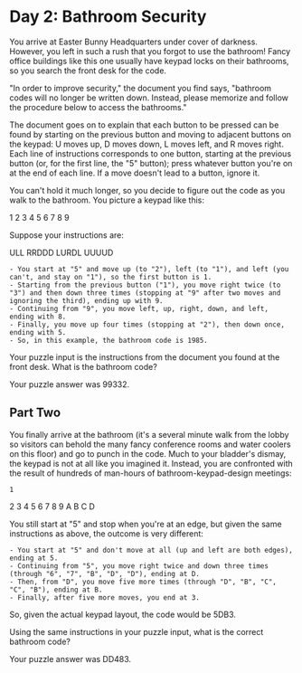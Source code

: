 # Day 2: Bathroom Security 

You arrive at Easter Bunny Headquarters under cover of darkness. However, you left in such a rush that you forgot to use the bathroom! Fancy office buildings like this one usually have keypad locks on their bathrooms, so you search the front desk for the code.

"In order to improve security," the document you find says, "bathroom codes will no longer be written down. Instead, please memorize and follow the procedure below to access the bathrooms."

The document goes on to explain that each button to be pressed can be found by starting on the previous button and moving to adjacent buttons on the keypad: U moves up, D moves down, L moves left, and R moves right. Each line of instructions corresponds to one button, starting at the previous button (or, for the first line, the "5" button); press whatever button you're on at the end of each line. If a move doesn't lead to a button, ignore it.

You can't hold it much longer, so you decide to figure out the code as you walk to the bathroom. You picture a keypad like this:

1 2 3
4 5 6
7 8 9

Suppose your instructions are:

ULL
RRDDD
LURDL
UUUUD

	- You start at "5" and move up (to "2"), left (to "1"), and left (you can't, and stay on "1"), so the first button is 1.
	- Starting from the previous button ("1"), you move right twice (to "3") and then down three times (stopping at "9" after two moves and ignoring the third), ending up with 9.
	- Continuing from "9", you move left, up, right, down, and left, ending with 8.
	- Finally, you move up four times (stopping at "2"), then down once, ending with 5.
	- So, in this example, the bathroom code is 1985.

Your puzzle input is the instructions from the document you found at the front desk. What is the bathroom code?

Your puzzle answer was 99332.


## Part Two

You finally arrive at the bathroom (it's a several minute walk from the lobby so visitors can behold the many fancy conference rooms and water coolers on this floor) and go to punch in the code. Much to your bladder's dismay, the keypad is not at all like you imagined it. Instead, you are confronted with the result of hundreds of man-hours of bathroom-keypad-design meetings:

    1
  2 3 4
5 6 7 8 9
  A B C
    D

You still start at "5" and stop when you're at an edge, but given the same instructions as above, the outcome is very different:

	- You start at "5" and don't move at all (up and left are both edges), ending at 5.
	- Continuing from "5", you move right twice and down three times (through "6", "7", "B", "D", "D"), ending at D.
	- Then, from "D", you move five more times (through "D", "B", "C", "C", "B"), ending at B.
	- Finally, after five more moves, you end at 3.

So, given the actual keypad layout, the code would be 5DB3.

Using the same instructions in your puzzle input, what is the correct bathroom code?

Your puzzle answer was DD483.